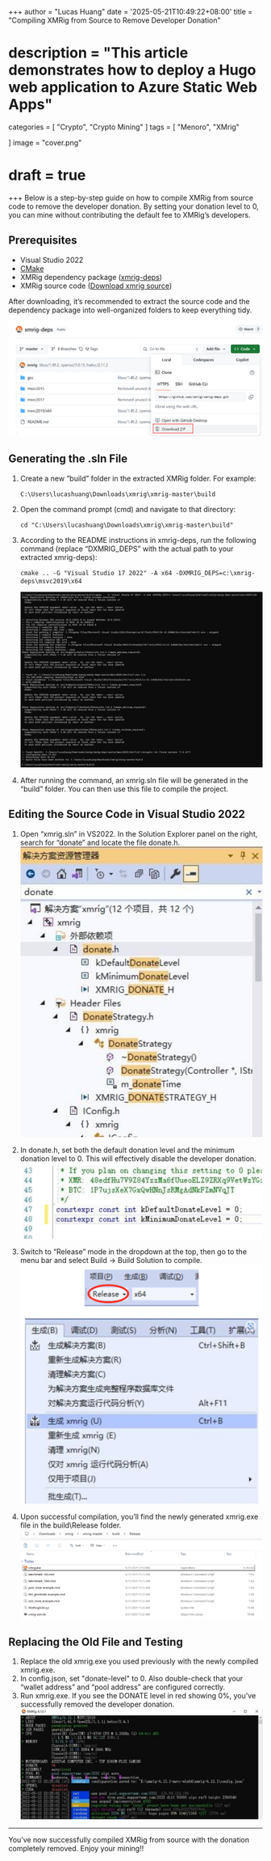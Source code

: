 +++
author = "Lucas Huang"
date = '2025-05-21T10:49:22+08:00'
title = "Compiling XMRig from Source to Remove Developer Donation"
# description = "This article demonstrates how to deploy a Hugo web application to Azure Static Web Apps"
categories = [
    "Crypto",
    "Crypto Mining"
]
tags = [
    "Menoro",
    "XMrig"
    
]
image = "cover.png"
# draft = true
+++
Below is a step-by-step guide on how to compile XMRig from source code to remove the developer donation. By setting your donation level to 0, you can mine without contributing the default fee to XMRig’s developers.


## Prerequisites

- Visual Studio 2022  
- [CMake](https://cmake.org/download/)
- XMRig dependency package ([xmrig-deps](https://github.com/xmrig/xmrig-deps))  
- XMRig source code ([Download xmrig source](https://github.com/xmrig/xmrig/releases))

After downloading, it’s recommended to extract the source code and the dependency package into well-organized folders to keep everything tidy.

![Download Zip from GitHub](Download-Zip-from-Github.png)


## Generating the .sln File

1. Create a new “build” folder in the extracted XMRig folder. For example:
   ```
   C:\Users\lucashuang\Downloads\xmrig\xmrig-master\build
   ```

2. Open the command prompt (cmd) and navigate to that directory:
   ```
   cd "C:\Users\lucashuang\Downloads\xmrig\xmrig-master\build"
   ```

3. According to the README instructions in xmrig-deps, run the following command (replace “DXMRIG_DEPS” with the actual path to your extracted xmrig-deps):
   ```
   cmake .. -G "Visual Studio 17 2022" -A x64 -DXMRIG_DEPS=c:\xmrig-deps\msvc2019\x64
   ```
   ![Generate XMRig Project](Generate-Xmrig-Project.png)

4. After running the command, an xmrig.sln file will be generated in the “build” folder. You can then use this file to compile the project.



## Editing the Source Code in Visual Studio 2022

1. Open “xmrig.sln” in VS2022. In the Solution Explorer panel on the right, search for “donate” and locate the file donate.h.  
   ![Searching for donate.h in Solution Explorer](image.png)

2. In donate.h, set both the default donation level and the minimum donation level to 0. This will effectively disable the developer donation.  
   ![Donation level variables](image-1.png)

3. Switch to “Release” mode in the dropdown at the top, then go to the menu bar and select Build → Build Solution to compile.  
   ![Compiling XMRig](image-4.png)

4. Upon successful compilation, you’ll find the newly generated xmrig.exe file in the build\Release folder.  
   ![XMRig built successfully](image-3.png)



## Replacing the Old File and Testing

1. Replace the old xmrig.exe you used previously with the newly compiled xmrig.exe.  
2. In config.json, set "donate-level" to 0. Also double-check that your “wallet address” and “pool address” are configured correctly.  
3. Run xmrig.exe. If you see the DONATE level in red showing 0%, you’ve successfully removed the developer donation.  
   ![Donation level showing 0%](image-2.png)

---

You’ve now successfully compiled XMRig from source with the donation completely removed. Enjoy your mining!!